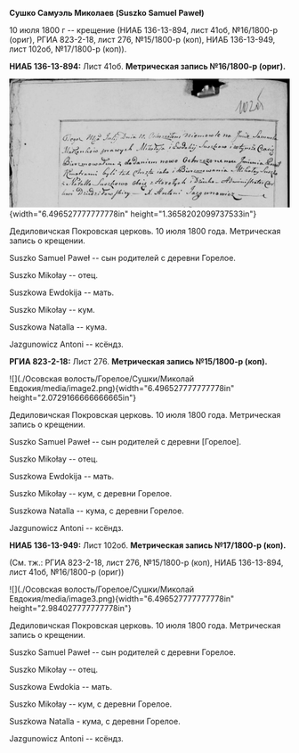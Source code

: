 **Сушко Самуэль Миколаев (Suszko Samuel Paweł)**

10 июля 1800 г -- крещение (НИАБ 136-13-894, лист 41об, №16/1800-р
(ориг), РГИА 823-2-18, лист 276, №15/1800-р (коп), НИАБ 136-13-949, лист
102об, №17/1800-р (коп)).

**НИАБ 136-13-894:** Лист 41об. **Метрическая запись №16/1800-р
(ориг).**

![](./media/4dcd02c827fc20b7e7d89dc442942b754814b418.png){width="6.496527777777778in"
height="1.3658202099737533in"}

Дедиловичская Покровская церковь. 10 июля 1800 года. Метрическая запись
о крещении.

Suszko Samuel Paweł -- сын родителей с деревни Горелое.

Suszko Mikołay -- отец.

Suszkowa Ewdokija -- мать.

Suszko Mikołay -- кум.

Suszkowa Natalla -- кума.

Jazgunowicz Antoni -- ксёндз.

**РГИА 823-2-18:** Лист 276. **Метрическая запись №15/1800-р (коп).**

![](./Осовская волость/Горелое/Сушки/Миколай Евдокия/media/image2.png){width="6.496527777777778in"
height="2.0729166666666665in"}

Дедиловичская Покровская церковь. 10 июля 1800 года. Метрическая запись
о крещении.

Suszko Samuel Paweł -- сын родителей с деревни \[Горелое\].

Suszko Mikołay -- отец.

Suszkowa Ewdokija -- мать.

Suszko Mikołay -- кум, с деревни Горелое.

Suszkowa Natalla -- кума, с деревни Горелое.

Jazgunowicz Antoni -- ксёндз.

**НИАБ 136-13-949:** Лист 102об. **Метрическая запись №17/1800-р
(коп).**

(См. тж.: РГИА 823-2-18, лист 276, №15/1800-р (коп), НИАБ 136-13-894,
лист 41об, №16/1800-р (ориг))

![](./Осовская волость/Горелое/Сушки/Миколай Евдокия/media/image3.png){width="6.496527777777778in"
height="2.984027777777778in"}

Дедиловичская Покровская церковь. 10 июля 1800 года. Метрическая запись
о крещении.

Suszko Samuel Paweł -- сын родителей с деревни Горелое.

Suszko Mikołay -- отец.

Suszkowa Ewdokia -- мать.

Suszko Mikołay -- кум, с деревни Горелое.

Suszkowa Natalla - кума, с деревни Горелое.

Jazgunowicz Antoni -- ксёндз.

